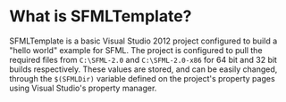 What is SFMLTemplate?
====

SFMLTemplate is a basic Visual Studio 2012 project configured to build a "hello world" example for SFML.  The project
is configured to pull the required files from `C:\SFML-2.0` and `C:\SFML-2.0-x86` for 64 bit and 32 bit builds
respectively.  These values are stored, and can be easily changed, through the `$(SFMLDir)` variable defined on the
project's property pages using Visual Studio's property manager.
